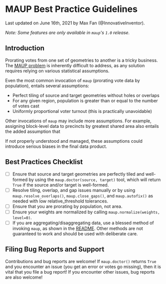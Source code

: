 # MAUP Best Practice Guidelines
Last updated on June 16th, 2021 by Max Fan (@InnovativeInventor).

*Note: Some features are only available in `maup`'s `1.0` release.*

## Introduction
Prorating votes from one set of geometries to another is a tricky business. 
The [MAUP problem](https://en.wikipedia.org/wiki/Modifiable_areal_unit_problem) is inherently difficult to address, as any solution requires relying on various statistical assumptions. 

Even the most common invocation of `maup` (prorating vote data by population), entails several assumptions:

- Perfect tiling of source and target geometries without holes or overlaps
- For any given region, population is greater than or equal to the number of votes cast
- Uniformly proportional voter turnout (this is practically unavoidable)

Other invocations of `maup` may include more assumptions. For example, assigning block-level data to precincts by greatest shared area also entails the added assumption that 

If not properly understood and managed, these assumptions could introduce serious biases in the final data product.

## Best Practices Checklist
- [ ] Ensure that source and target geometries are perfectly tiled and well-formed by using the `maup.doctor(source, target)` tool, which will return `True` if the source and/or target is well-formed.
- [ ] Resolve tiling, overlap, and gap issues manually or by using `maup.resolve_overlaps()`, `maup.close_gaps()`, and `maup.autofix()` as needed with low relative_threshold tolerances.
- [ ] Ensure that you are prorating by population, not area.
- [ ] Ensure your weights are normalized by calling `maup.normalize(weights, level=0)`.
- [ ] If you are aggregating/disaggregating data, use a blessed method of invoking `maup`, as shown in the [README](https://github.com/mggg/maup#readme). Other methods are not guaranteed to work and should be used with deliberate care.

## Filing Bug Reports and Support
Contributions and bug reports are welcome! 
If `maup.doctor()` returns `True` and you encounter an issue (you get an error or votes go missing), then it is vital that you file a bug report! 
If you encounter other issues, bug reports are also welcome!

